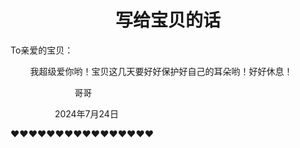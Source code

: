 # <center>写给宝贝的话</center>
To亲爱的宝贝：

&nbsp;&nbsp;&nbsp;&nbsp;&nbsp;&nbsp;&nbsp;&nbsp;我超级爱你哟！宝贝这几天要好好保护好自己的耳朵哟！好好休息！

&nbsp;&nbsp;&nbsp;&nbsp;&nbsp;&nbsp;&nbsp;&nbsp;&nbsp;&nbsp;&nbsp;&nbsp;&nbsp;&nbsp;&nbsp;&nbsp;&nbsp;&nbsp;&nbsp;&nbsp;&nbsp;&nbsp;&nbsp;&nbsp;&nbsp;&nbsp;哥哥

&nbsp;&nbsp;&nbsp;&nbsp;&nbsp;&nbsp;&nbsp;&nbsp;&nbsp;&nbsp;&nbsp;&nbsp;&nbsp;&nbsp;&nbsp;&nbsp;&nbsp;&nbsp;2024年7月24日

❤❤❤❤❤❤❤❤❤❤❤❤❤❤❤❤